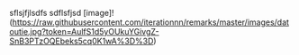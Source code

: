sflsjfjlsdfs
sdflsfjsd
[image]!(https://raw.githubusercontent.com/iterationnn/remarks/master/images/datoutie.jpg?token=AulfS1d5yOUkuYGivgZ-SnB3PTzOQEbeks5cq0K1wA%3D%3D)
